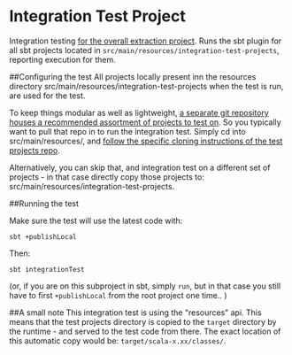 # Integration Test Project

Integration testing [for the overall extraction project](https://github.com/CANVE/extractor). Runs the sbt plugin for all sbt projects located in `src/main/resources/integration-test-projects`, reporting execution for them.
<br> 

##Configuring the test
All projects locally present inn the resources directory src/main/resources/integration-test-projects when the test is run, are used for the test. 
<br>

To keep things modular as well as lightweight, [a separate git repository houses a recommended assortment of projects to test on](https://github.com/CANVE/extractor/tree/master/sbt-plugin-integration-test). So you typically want to pull that repo in to run the integration test. Simply cd into src/main/resources/, and [follow the specific cloning instructions of the test projects repo](https://github.com/CANVE/integration-test-projects#cloning). 
<br>

Alternatively, you can skip that, and integration test on a different set of projects - in that case directly copy those projects to: src/main/resources/integration-test-projects.

##Running the test 

Make sure the test will use the latest code with:
```
sbt +publishLocal
```

Then:
```
sbt integrationTest
```

 (or, if you are on this subproject in sbt, simply `run`, but in that case you still have to first `+publishLocal` from the root project one time.. )

##A small note
This integration test is using the "resources" api. This means that the test projects directory is copied to the `target` directory by the runtime  - and served to the test code from there. The exact location of this automatic copy would be: `target/scala-x.xx/classes/`.
